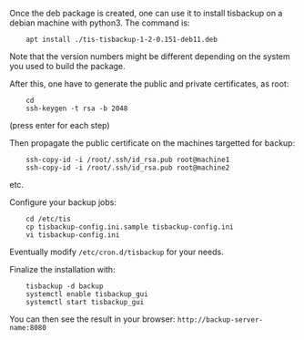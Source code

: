 Once the deb package is created, one can use it to install tisbackup on a debian machine with python3. The command is:  
```
    apt install ./tis-tisbackup-1-2-0.151-deb11.deb
```  
Note that the version numbers might be different depending on the system you used to build the package.

After this, one have to generate the public and private certificates, as root:  
```
    cd
    ssh-keygen -t rsa -b 2048
```  
(press enter for each step)

Then propagate the public certificate on the machines targetted for backup:  
```
    ssh-copy-id -i /root/.ssh/id_rsa.pub root@machine1
    ssh-copy-id -i /root/.ssh/id_rsa.pub root@machine2
```  
etc.

Configure your backup jobs:  
```
    cd /etc/tis
    cp tisbackup-config.ini.sample tisbackup-config.ini
    vi tisbackup-config.ini
```  

Eventually modify ```/etc/cron.d/tisbackup``` for your needs.

Finalize the installation with:  
```
    tisbackup -d backup
    systemctl enable tisbackup_gui
    systemctl start tisbackup_gui
```

You can then see the result in your browser: ```http://backup-server-name:8080```
